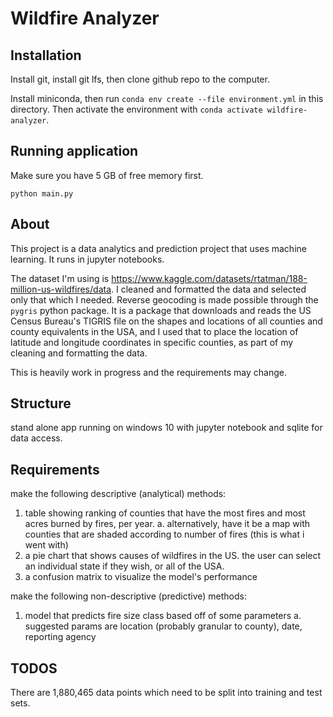 # Wildfire Analyzer


## Installation

Install git, install git lfs, then clone github repo to the computer.

Install miniconda, then run `conda env create --file environment.yml` in this directory. Then activate the environment with `conda activate wildfire-analyzer`.

## Running application

Make sure you have 5 GB of free memory first.

`python main.py`

## About

This project is a data analytics and prediction project that uses machine learning. It runs in jupyter notebooks.

The dataset I'm using is https://www.kaggle.com/datasets/rtatman/188-million-us-wildfires/data. I cleaned and formatted the data and selected only
that which I needed.
Reverse geocoding is made possible through the `pygris` python package. It is a package that downloads and reads the US Census Bureau's TIGRIS file on the shapes and locations of all counties and county equivalents in the USA, and I used that to place the location of latitude and longitude coordinates in specific counties, as part of my cleaning and formatting the data.

This is heavily work in progress and the requirements may change.

## Structure

stand alone app running on windows 10 with jupyter notebook and sqlite for data access.

## Requirements

make the following descriptive (analytical) methods:
1. table showing ranking of counties that have the most fires and most acres burned by fires, per year.
  a. alternatively, have it be a map with counties that are shaded according to number of fires (this is what i went with)
2. a pie chart that shows causes of wildfires in the US. the user can select an individual state if they wish, or all of the USA.
3. a confusion matrix to visualize the model's performance

make the following non-descriptive (predictive) methods:
1. model that predicts fire size class based off of some parameters
  a. suggested params are location (probably granular to county), date, reporting agency

## TODOS

There are 1,880,465 data points which need to be split into training and test sets.
